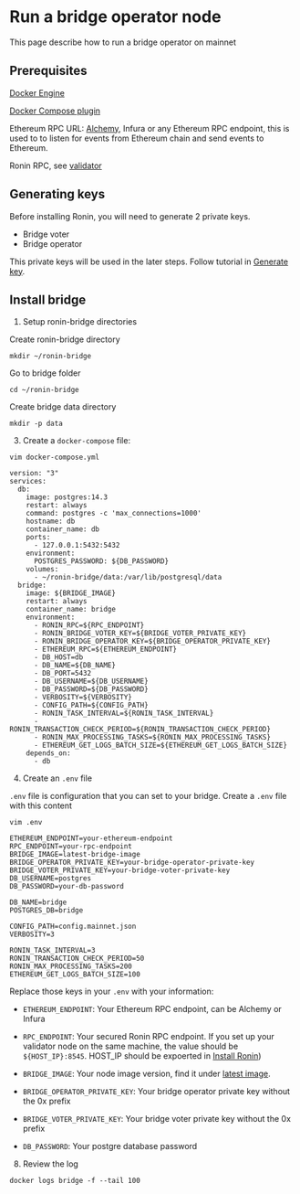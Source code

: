 # Run a bridge operator node

This page describe how to run a bridge operator on mainnet

## Prerequisites

[Docker Engine](https://docs.docker.com/engine/install/)

[Docker Compose plugin](https://docs.docker.com/compose/install/)

Ethereum RPC URL:
[Alchemy](https://www.alchemy.com/overviews/private-rpc-endpoint), Infura or any Ethereum RPC endpoint, this is used to to listen for
events from Ethereum chain and send events to Ethereum.

Ronin RPC, see [validator](/docs/node-operators/mainnet/validator)

## Generating keys

Before installing Ronin, you will need to generate 2 private keys. 

- Bridge voter 
- Bridge operator 

This private keys will be used in the later steps. Follow tutorial in [Generate key](/docs/node-operators/generate-key).

## Install bridge
1. Setup ronin-bridge directories
   
Create ronin-bridge directory
```
mkdir ~/ronin-bridge
```

Go to bridge folder
```
cd ~/ronin-bridge
```

Create bridge data directory
```
mkdir -p data
```

3. Create a `docker-compose` file:
   
```
vim docker-compose.yml
```
   
```
version: "3"
services:
  db:
    image: postgres:14.3
    restart: always
    command: postgres -c 'max_connections=1000'
    hostname: db
    container_name: db
    ports:
      - 127.0.0.1:5432:5432
    environment:
      POSTGRES_PASSWORD: ${DB_PASSWORD}
    volumes:
      - ~/ronin-bridge/data:/var/lib/postgresql/data
  bridge:
    image: ${BRIDGE_IMAGE}
    restart: always
    container_name: bridge
    environment:
      - RONIN_RPC=${RPC_ENDPOINT}
      - RONIN_BRIDGE_VOTER_KEY=${BRIDGE_VOTER_PRIVATE_KEY}
      - RONIN_BRIDGE_OPERATOR_KEY=${BRIDGE_OPERATOR_PRIVATE_KEY}
      - ETHEREUM_RPC=${ETHEREUM_ENDPOINT}
      - DB_HOST=db
      - DB_NAME=${DB_NAME}
      - DB_PORT=5432
      - DB_USERNAME=${DB_USERNAME}
      - DB_PASSWORD=${DB_PASSWORD}
      - VERBOSITY=${VERBOSITY}
      - CONFIG_PATH=${CONFIG_PATH}
      - RONIN_TASK_INTERVAL=${RONIN_TASK_INTERVAL}
      - RONIN_TRANSACTION_CHECK_PERIOD=${RONIN_TRANSACTION_CHECK_PERIOD}
      - RONIN_MAX_PROCESSING_TASKS=${RONIN_MAX_PROCESSING_TASKS}
      - ETHEREUM_GET_LOGS_BATCH_SIZE=${ETHEREUM_GET_LOGS_BATCH_SIZE}
    depends_on:
      - db
```

4. Create an `.env` file

`.env` file is configuration that you can set to your bridge.
Create a `.env` file with this content 

```
vim .env
```

```
ETHEREUM_ENDPOINT=your-ethereum-endpoint
RPC_ENDPOINT=your-rpc-endpoint
BRIDGE_IMAGE=latest-bridge-image
BRIDGE_OPERATOR_PRIVATE_KEY=your-bridge-operator-private-key
BRIDGE_VOTER_PRIVATE_KEY=your-bridge-voter-private-key
DB_USERNAME=postgres
DB_PASSWORD=your-db-password

DB_NAME=bridge
POSTGRES_DB=bridge

CONFIG_PATH=config.mainnet.json
VERBOSITY=3

RONIN_TASK_INTERVAL=3
RONIN_TRANSACTION_CHECK_PERIOD=50
RONIN_MAX_PROCESSING_TASKS=200
ETHEREUM_GET_LOGS_BATCH_SIZE=100
```

Replace those keys in your `.env` with your information:

- `ETHEREUM_ENDPOINT`: Your Ethereum RPC endpoint, can be Alchemy or Infura

- `RPC_ENDPOINT`: Your secured Ronin RPC endpoint.
If you set up your validator node on the same machine, the value should be `${HOST_IP}:8545`. HOST_IP should be expoerted in [Install Ronin](/docs/node-operators/mainnet/validator#install-ronin))

- `BRIDGE_IMAGE`: Your node image version, find it under [latest image](/docs/node-operators/mainnet/latest-release#latest-image).

- `BRIDGE_OPERATOR_PRIVATE_KEY`: Your bridge operator private key without the 0x prefix

- `BRIDGE_VOTER_PRIVATE_KEY`: Your bridge voter private key without the 0x prefix

- `DB_PASSWORD`: Your postgre database password


8. Review the log 

```
docker logs bridge -f --tail 100
```
